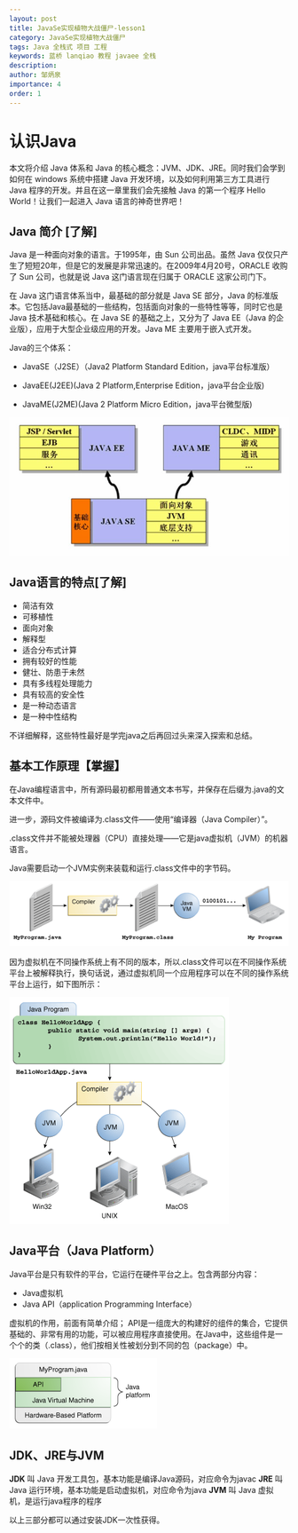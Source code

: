```yaml
---
layout: post
title: JavaSe实现植物大战僵尸-lesson1
category: JavaSe实现植物大战僵尸
tags: Java 全栈式 项目 工程
keywords: 蓝桥 lanqiao 教程 javaee 全栈
description: 
author: 邹炳泉
importance: 4
order: 1
---
```


# 认识Java
本文将介绍 Java 体系和 Java 的核心概念：JVM、JDK、JRE。同时我们会学到如何在 windows 系统中搭建 Java 开发环境，以及如何利用第三方工具进行 Java 程序的开发。并且在这一章里我们会先接触 Java 的第一个程序 Hello World！让我们一起进入 Java 语言的神奇世界吧！

## Java 简介 [了解]
Java 是一种面向对象的语言。于1995年，由 Sun 公司出品。虽然 Java 仅仅只产生了短短20年，但是它的发展是非常迅速的。在2009年4月20号，ORACLE 收购了 Sun 公司，也就是说 Java 这门语言现在归属于 ORACLE 这家公司门下。

在 Java 这门语言体系当中，最基础的部分就是 Java SE 部分，Java 的标准版本。它包括Java最基础的一些结构，包括面向对象的一些特性等等，同时它也是 Java 技术基础和核心。在 Java SE 的基础之上，又分为了 Java EE（Java 的企业版），应用于大型企业级应用的开发。Java ME 主要用于嵌入式开发。

Java的三个体系：

- JavaSE（J2SE）（Java2 Platform Standard Edition，java平台标准版）

- JavaEE(J2EE)(Java 2 Platform,Enterprise Edition，java平台企业版)

- JavaME(J2ME)(Java 2 Platform Micro Edition，java平台微型版)

![](/public/img/Java8/1.1.jpeg)

## Java语言的特点[了解]
- 简洁有效
- 可移植性
- 面向对象
- 解释型
- 适合分布式计算
- 拥有较好的性能
- 健壮、防患于未然
- 具有多线程处理能力
- 具有较高的安全性
- 是一种动态语言
- 是一种中性结构

不详细解释，这些特性最好是学完java之后再回过头来深入探索和总结。

## 基本工作原理【掌握】
在Java编程语言中，所有源码最初都用普通文本书写，并保存在后缀为.java的文本文件中。

进一步，源码文件被编译为.class文件——使用“编译器（Java Compiler）”。

.class文件并不能被处理器（CPU）直接处理——它是java虚拟机（JVM）的机器语言。

Java需要启动一个JVM实例来装载和运行.class文件中的字节码。

![](/public/img/Java8/1.2.gif)

因为虚拟机在不同操作系统上有不同的版本，所以.class文件可以在不同操作系统平台上被解释执行，换句话说，通过虚拟机同一个应用程序可以在不同的操作系统平台上运行，如下图所示：

![](/public/img/Java8/1.3.gif)

## Java平台（Java Platform）
Java平台是只有软件的平台，它运行在硬件平台之上。包含两部分内容：

- Java虚拟机
- Java API（application Programming Interface）

虚拟机的作用，前面有简单介绍；
API是一组庞大的构建好的组件的集合，它提供基础的、非常有用的功能，可以被应用程序直接使用。在Java中，这些组件是一个个的类（.class），他们按相关性被划分到不同的包（package）中。

![](/public/img/Java8/1.4.gif)

## JDK、JRE与JVM
**JDK** 叫 Java 开发工具包，基本功能是编译Java源码，对应命令为javac
**JRE** 叫 Java 运行环境，基本功能是启动虚拟机，对应命令为java
**JVM** 叫 Java 虚拟机，是运行java程序的程序

以上三部分都可以通过安装JDK一次性获得。

